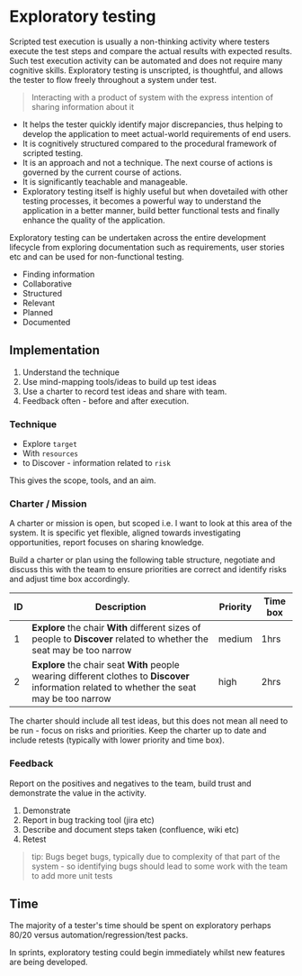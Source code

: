 # Exploratory testing

Scripted test execution is usually a non-thinking activity where testers execute the test steps and compare the actual results with expected results. Such test execution activity can be automated and does not require many cognitive skills. Exploratory testing is unscripted, is thoughtful, and allows the tester to flow freely throughout a system under test.

> Interacting with a product of system with the express intention of sharing information about it

- It helps the tester quickly identify major discrepancies, thus helping to develop the application to meet actual-world requirements of end users.
- It is cognitively structured compared to the procedural framework of scripted testing.
- It is an approach and not a technique. The next course of actions is governed by the current course of actions.
- It is significantly teachable and manageable.
- Exploratory testing itself is highly useful but when dovetailed with other testing processes, it becomes a powerful way to understand the application in a better manner, build better functional tests and finally enhance the quality of the application.

Exploratory testing can be undertaken across the entire development lifecycle from exploring documentation such as requirements, user stories etc and can be used for non-functional testing.

- Finding information
- Collaborative
- Structured
- Relevant
- Planned
- Documented

## Implementation

1. Understand the technique
2. Use mind-mapping tools/ideas to build up test ideas
3. Use a charter to record test ideas and share with team.
4. Feedback often - before and after execution.

### Technique

- Explore `target`
- With `resources`
- to Discover - information related to `risk`

This gives the scope, tools, and an aim.

### Charter / Mission

A charter or mission is open, but scoped i.e. I want to look at this area of the system. It is specific yet flexible, aligned towards investigating opportunities, report focuses on sharing knowledge.

Build a charter or plan using the following table structure, negotiate and discuss this with the team to ensure priorities are correct and identify risks and adjust time box accordingly.

| ID | Description | Priority | Time box |
|---|---|---|---|
| 1| **Explore** the chair **With** different sizes of people to **Discover** related to whether the seat may be too narrow | medium| 1hrs |
| 2| **Explore** the chair seat **With** people wearing different clothes to **Discover** information related to whether the seat may be too narrow | high | 2hrs |

The charter should include all test ideas, but this does not mean all need to be run - focus on risks and priorities. Keep the charter up to date and include retests (typically with lower priority and time box).

### Feedback

Report on the positives and negatives to the team, build trust and demonstrate the value in the activity.

1. Demonstrate
2. Report in bug tracking tool (jira etc)
3. Describe and document steps taken (confluence, wiki etc)
4. Retest

> tip: Bugs beget bugs, typically due to complexity of that part of the system - so identifying bugs should lead to some work with the team to add more unit tests

## Time

The majority of a tester's time should be spent on exploratory perhaps 80/20 versus automation/regression/test packs.

In sprints, exploratory testing could begin immediately whilst new features are being developed.
